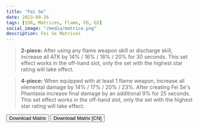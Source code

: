 ```yaml
---
title: "Fei Se"
date: 2023-09-26
tags: [SSR, Matrices, Flame, FD, ED]
social_image: "/media/matrice.png"
description: Fei Se Matrices
---
```


> **2-piece:** After using any flame weapon skill or discharge skill, increase all ATK by 14% / 16% / 18% / 20% for 30 seconds. This set effect works in the off-hand slot, only the set with the highest star rating will take effect.

> **4-piece:** When equipped with at least 1 flame weapon, increase all elemental damage by 14% / 17% / 20% / 23%. After creating Fei Se's Phantasia increase final damage by an additional 9% for 25 seconds. This set effect works in the off-hand slot, only the set with the highest star rating will take effect.

<button onclick="window.location.href='https://cdn.discordapp.com/attachments/1155789750578466877/1164132403007201371/Fei_Se_Matrix.png';">
      Download Matrix
    </button>

<button onclick="window.location.href='https://cdn.discordapp.com/attachments/1155789750578466877/1164132402768121886/Fei_Se_Matrix_CN.png';">
      Download Matrix [CN]
    </button>
